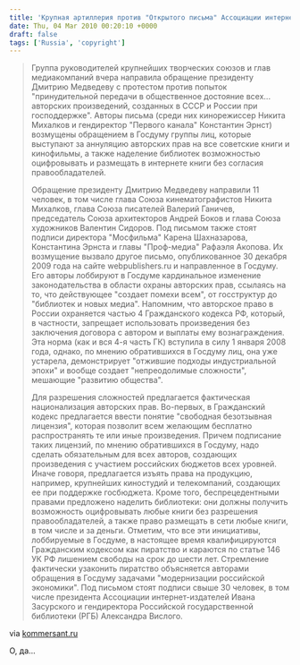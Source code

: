 ```yaml
---
title: 'Крупная артиллерия против "Открытого письма" Ассоциации интернет-издателей'
date: Thu, 04 Mar 2010 00:20:10 +0000
draft: false
tags: ['Russia', 'copyright']
---
```


> Группа руководителей крупнейших творческих союзов и глав медиакомпаний вчера направила обращение президенту Дмитрию Медведеву с протестом против попыток "принудительной передачи в общественное достояние всех... авторских произведений, созданных в СССР и России при господдержке". Авторы письма (среди них кинорежиссер Никита Михалков и гендиректор "Первого канала" Константин Эрнст) возмущены обращением в Госдуму группы лиц, которые выступают за аннуляцию авторских прав на все советские книги и кинофильмы, а также наделение библиотек возможностью оцифровывать и размещать в интернете книги без согласия правообладателей.
> 
>   
> Обращение президенту Дмитрию Медведеву направили 11 человек, в том числе глава Союза кинематографистов Никита Михалков, глава Союза писателей Валерий Ганичев, председатель Союза архитекторов Андрей Боков и глава Союза художников Валентин Сидоров. Под письмом также стоят подписи директора "Мосфильма" Карена Шахназарова, Константина Эрнста и главы "Проф-медиа" Рафаэля Акопова. Их возмущение вызвало другое письмо, опубликованное 30 декабря 2009 года на сайте webpublishers.ru и направленное в Госдуму. Его авторы лоббируют в Госдуме кардинальное изменение законодательства в области охраны авторских прав, ссылаясь на то, что действующее "создает помехи всем", от госструктур до "библиотек и новых медиа". Напомним, что авторское право в России охраняется частью 4 Гражданского кодекса РФ, который, в частности, запрещает использовать произведения без заключения договора с автором и выплаты ему вознаграждения. Эта норма (как и вся 4-я часть ГК) вступила в силу 1 января 2008 года, однако, по мнению обратившихся в Госдуму лиц, она уже устарела, демонстрирует "отжившие подходы индустриальной эпохи" и вообще создает "непреодолимые сложности", мешающие "развитию общества".
> 
> Для разрешения сложностей предлагается фактическая национализация авторских прав. Во-первых, в Гражданский кодекс предлагается ввести понятие "свободная безотзывная лицензия", которая позволит всем желающим бесплатно распространять те или иные произведения. Причем подписание таких лицензий, по мнению обратившихся в Госдуму, надо сделать обязательным для всех авторов, создающих произведения с участием российских бюджетов всех уровней. Иначе говоря, предлагается изъять права на продукцию, например, крупнейших киностудий и телекомпаний, создающих ее при поддержке госбюджета. Кроме того, беспрецедентными правами предложено наделить библиотеки: они должны получить возможность оцифровывать любые книги без разрешения правообладателей, а также право размещать в сети любые книги, в том числе и за деньги. Отметим, что все эти инициативы, лоббируемые в Госдуме, в настоящее время квалифицируются Гражданским кодексом как пиратство и караются по статье 146 УК РФ лишением свободы на срок до шести лет. Стремление фактически узаконить пиратство объясняется авторами обращения в Госдуму задачами "модернизации российской экономики". Под письмом стоят подписи свыше 30 человек, в том числе президента Ассоциации интернет-издателей Ивана Засурского и гендиректора Российской государственной библиотеки (РГБ) Александра Вислого.

via [kommersant.ru](http://www.kommersant.ru/doc.aspx?DocsID=1331400)

О, да…